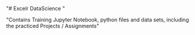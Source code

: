 "# Excelr DataScience " 

"Contains Training Jupyter Notebook, python files and data sets, including the practiced Projects / Assignments"
